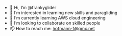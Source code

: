 - 👋 Hi, I’m @frankyglider
- 👀 I’m interested in learning new skills and paragliding
- 🌱 I’m currently learning AWS cloud engineering
- 💞️ I’m looking to collaborate on skilled people
- 📫 How to reach me: hofmann-f@gmx.net

<!---
frankyglider/frankyglider is a ✨ special ✨ repository because its `README.md` (this file) appears on your GitHub profile.
You can click the Preview link to take a look at your changes.
--->
